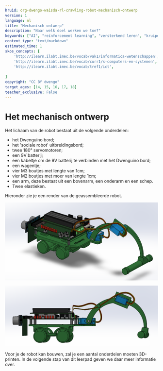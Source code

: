 ```yaml
---
hruid: org-dwengo-waisda-rl-crawling-robot-mechanisch-ontwerp
version: 1
language: nl
title: "Mechanisch ontwerp"
description: "Naar welk doel werken we toe?"
keywords: ["AI", "reïnforcement learning", "versterkend leren", "kruipende robot"]
content_type: "text/markdown"
estimated_time: 1
skos_concepts: [
    'http://ilearn.ilabt.imec.be/vocab/vak1/informatica-wetenschappen', 
    'http://ilearn.ilabt.imec.be/vocab/curr1/s-computers-en-systemen',
    'http://ilearn.ilabt.imec.be/vocab/tref1/ict',

]
copyright: "CC BY dwengo"
target_ages: [14, 15, 16, 17, 18]
teacher_exclusive: False
---
```


# Het mechanisch ontwerp

Het lichaam van de robot bestaat uit de volgende onderdelen:

- het Dwenguino bord;
- het 'sociale robot' uitbreidingsbord;
- twee 180° servomotoren;
- een 9V batterij;
- een kabeltje om de 9V batterij te verbinden met het Dwenguino bord;
- een wagentje;
- vier M3 boutjes met lengte van 1cm;
- vier M2 boutjes met moer van lengte 1cm;
- een arm, deze bestaat uit een bovenarm, een onderarm en een schep.
- Twee elastieken.

Hieronder zie je een render van de geassembleerde robot. 

![Render van de krupende robot.](img/robot1.png)

![Render van de krupende robot.](img/robot2.png)

Voor je de robot kan bouwen, zal je een aantal onderdelen moeten 3D-printen. In de volgende stap van dit leerpad geven we daar meer informatie over.